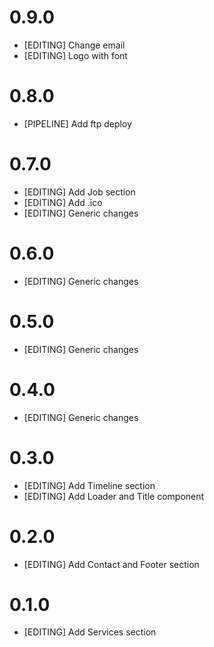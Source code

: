 # 0.9.0
- [EDITING] Change email
- [EDITING] Logo with font

# 0.8.0
- [PIPELINE] Add ftp deploy

# 0.7.0
- [EDITING] Add Job section
- [EDITING] Add .ico
- [EDITING] Generic changes

# 0.6.0
- [EDITING] Generic changes

# 0.5.0
- [EDITING] Generic changes

# 0.4.0
- [EDITING] Generic changes

# 0.3.0
- [EDITING] Add Timeline section
- [EDITING] Add Loader and Title component

# 0.2.0
- [EDITING] Add Contact and Footer section

# 0.1.0
- [EDITING] Add Services section